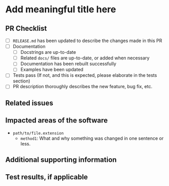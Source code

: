 <!--
IMPORTANT NOTES

1. Use GH flavored markdown when writing your description:
   https://docs.github.com/en/get-started/writing-on-github/getting-started-with-writing-and-formatting-on-github/basic-writing-and-formatting-syntax

2. If all boxes in the PR Checklist cannot be checked, this PR should be marked as a draft.

3. DO NOT DELTE ANYTHING FROM THIS TEMPLATE. If a section does not apply to you, simply write
   "N/A" in the description.

4. Code snippets to highlight new, modified, or problematic functionality are highly encouraged,
   though not required. Be sure to use proper code higlighting as demonstrated below.

   ```python
    def a_func():
        return 1

    a = 1
    b = a_func()
    print(a + b)
    ```
-->

<!--The title should clearly define your contribution succinctly.-->
# Add meaningful title here

<!-- Describe your feature here. Please include any code snippets or examples in this section. -->


## PR Checklist

<!--Tick these boxes if they are complete, or format them as "[x]" for the markdown to render. -->
- [ ] `RELEASE.md` has been updated to describe the changes made in this PR
- [ ] Documentation
  - [ ] Docstrings are up-to-date
  - [ ] Related `docs/` files are up-to-date, or added when necessary
  - [ ] Documentation has been rebuilt successfully
  - [ ] Examples have been updated
- [ ] Tests pass (If not, and this is expected, please elaborate in the tests section)
- [ ] PR description thoroughly describes the new feature, bug fix, etc.

## Related issues

<!--If one exists, link to a related GitHub Issue.-->


## Impacted areas of the software

<!--
Replace the below example with any added or modified files, and briefly describe what has been changed or added, and why.
-->
- `path/to/file.extension`
  - `method1`: What and why something was changed in one sentence or less.

## Additional supporting information

<!--Add any other context about the problem here.-->


## Test results, if applicable

<!--
Add the results from unit tests and regression tests here along with justification for any
failing test cases.
-->


<!--
__ For NREL use __
Release checklist:
- [ ] Update the version in hopp/__init__.py
- [ ] Verify docs builds correctly
- [ ] Create a tag on the main branch in the NREL/HOPP repository and push
- [ ] Ensure the Test PyPI build is successful
- [ ] Create a release on the main branch
-->

